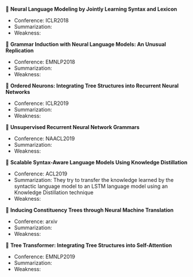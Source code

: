 &#x1F4D8; **Neural Language Modeling by Jointly Learning Syntax and Lexicon**

+ Conference: ICLR2018
+ Summarization:
+ Weakness:

&#x1F4D8; **Grammar Induction with Neural Language Models: An Unusual Replication**

+ Conference: EMNLP2018
+ Summarization:
+ Weakness:

&#x1F4D8; **Ordered Neurons: Integrating Tree Structures into Recurrent Neural Networks**

+ Conference: ICLR2019
+ Summarization:
+ Weakness:


&#x1F4D8; **Unsupervised Recurrent Neural Network Grammars**

+ Conference: NAACL2019
+ Summarization:
+ Weakness:

&#x1F4D8; **Scalable Syntax-Aware Language Models Using Knowledge Distillation**

+ Conference: ACL2019
+ Summarization: They try to transfer the knowledge learned by the syntactic language model to an LSTM language model using an Knowledge Distillation technique
+ Weakness: 


&#x1F4D8; **Inducing Constituency Trees through Neural Machine Translation**

+ Conference: arxiv
+ Summarization:
+ Weakness:


&#x1F4D8; **Tree Transformer: Integrating Tree Structures into Self-Attention**

+ Conference: EMNLP2019
+ Summarization:
+ Weakness:
